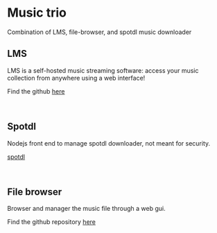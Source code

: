 # Music trio

Combination of LMS, file-browser, and spotdl music downloader

## LMS

LMS is a self-hosted music streaming software: access your music collection from anywhere using a web interface!

Find the github [here](https://github.com/epoupon/lms)

<br>

## Spotdl

Nodejs front end to manage spotdl downloader, not meant for security.

[spotdl](https://github.com/spotDL/spotify-downloader)


<br>

## File browser

Browser and manager the music file through a web gui.

Find the github repository [here](https://github.com/filebrowser/filebrowser)
